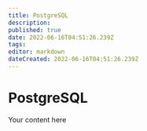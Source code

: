 ```yaml
---
title: PostgreSQL
description: 
published: true
date: 2022-06-16T04:51:26.239Z
tags: 
editor: markdown
dateCreated: 2022-06-16T04:51:26.239Z
---
```


# PostgreSQL
Your content here